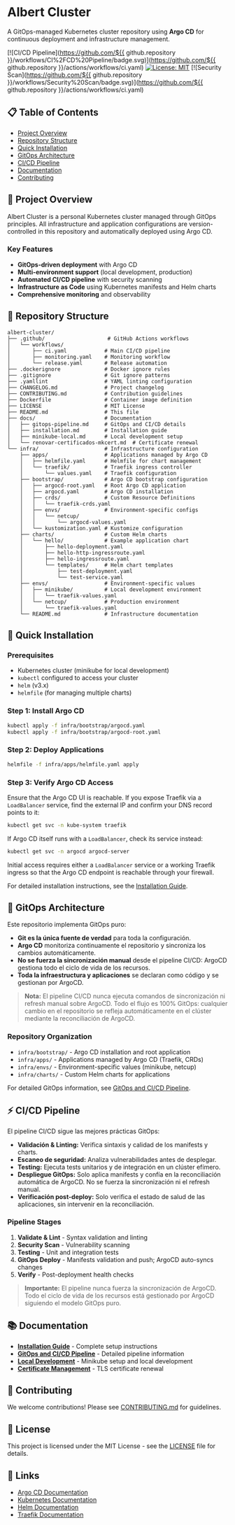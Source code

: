 # Albert Cluster

A GitOps-managed Kubernetes cluster repository using **Argo CD** for continuous deployment and infrastructure management.

[![CI/CD Pipeline](https://github.com/${{ github.repository }}/workflows/CI%2FCD%20Pipeline/badge.svg)](https://github.com/${{ github.repository }}/actions/workflows/ci.yaml)
[![License: MIT](https://img.shields.io/badge/License-MIT-yellow.svg)](https://opensource.org/licenses/MIT)
[![Security Scan](https://github.com/${{ github.repository }}/workflows/Security%20Scan/badge.svg)](https://github.com/${{ github.repository }}/actions/workflows/ci.yaml)

## 📋 Table of Contents

- [Project Overview](#project-overview)
- [Repository Structure](#repository-structure)
- [Quick Installation](#quick-installation)
- [GitOps Architecture](#gitops-architecture)
- [CI/CD Pipeline](#cicd-pipeline)
- [Documentation](#documentation)
- [Contributing](#contributing)

## 🎯 Project Overview

Albert Cluster is a personal Kubernetes cluster managed through GitOps principles. All infrastructure and application configurations are version-controlled in this repository and automatically deployed using Argo CD.

### Key Features

- **GitOps-driven deployment** with Argo CD
- **Multi-environment support** (local development, production)
- **Automated CI/CD pipeline** with security scanning
- **Infrastructure as Code** using Kubernetes manifests and Helm charts
- **Comprehensive monitoring** and observability

## 📁 Repository Structure

```
albert-cluster/
├── .github/                    # GitHub Actions workflows
│   └── workflows/
│       ├── ci.yaml            # Main CI/CD pipeline
│       ├── monitoring.yaml    # Monitoring workflow
│       └── release.yaml       # Release automation
├── .dockerignore              # Docker ignore rules
├── .gitignore                 # Git ignore patterns
├── .yamllint                  # YAML linting configuration
├── CHANGELOG.md               # Project changelog
├── CONTRIBUTING.md            # Contribution guidelines
├── Dockerfile                 # Container image definition
├── LICENSE                    # MIT License
├── README.md                  # This file
├── docs/                      # Documentation
│   ├── gitops-pipeline.md     # GitOps and CI/CD details
│   ├── installation.md        # Installation guide
│   ├── minikube-local.md      # Local development setup
│   └── renovar-certificados-mkcert.md  # Certificate renewal
└── infra/                     # Infrastructure configuration
    ├── apps/                  # Applications managed by Argo CD
    │   ├── helmfile.yaml      # Helmfile for chart management
    │   └── traefik/           # Traefik ingress controller
    │       └── values.yaml    # Traefik configuration
    ├── bootstrap/             # Argo CD bootstrap configuration
    │   ├── argocd-root.yaml   # Root Argo CD application
    │   ├── argocd.yaml        # Argo CD installation
    │   ├── crds/              # Custom Resource Definitions
    │   │   └── traefik-crds.yaml
    │   ├── envs/              # Environment-specific configs
    │   │   └── netcup/
    │   │       └── argocd-values.yaml
    │   └── kustomization.yaml # Kustomize configuration
    ├── charts/                # Custom Helm charts
    │   └── hello/             # Example application chart
    │       ├── hello-deployment.yaml
    │       ├── hello-http-ingressroute.yaml
    │       ├── hello-ingressroute.yaml
    │       └── templates/     # Helm chart templates
    │           ├── test-deployment.yaml
    │           └── test-service.yaml
    ├── envs/                  # Environment-specific values
    │   ├── minikube/          # Local development environment
    │   │   └── traefik-values.yaml
    │   └── netcup/            # Production environment
    │       └── traefik-values.yaml
    └── README.md              # Infrastructure documentation
```

## 🚀 Quick Installation

### Prerequisites

- Kubernetes cluster (minikube for local development)
- `kubectl` configured to access your cluster
- `helm` (v3.x)
- `helmfile` (for managing multiple charts)

### Step 1: Install Argo CD

```bash
kubectl apply -f infra/bootstrap/argocd.yaml
kubectl apply -f infra/bootstrap/argocd-root.yaml
```

### Step 2: Deploy Applications

```bash
helmfile -f infra/apps/helmfile.yaml apply
```

### Step 3: Verify Argo CD Access

Ensure that the Argo CD UI is reachable. If you expose Traefik via a
`LoadBalancer` service, find the external IP and confirm your DNS record points
to it:

```bash
kubectl get svc -n kube-system traefik
```

If Argo CD itself runs with a `LoadBalancer`, check its service instead:

```bash
kubectl get svc -n argocd argocd-server
```

Initial access requires either a `LoadBalancer` service or a working Traefik
ingress so that the Argo CD endpoint is reachable through your firewall.

For detailed installation instructions, see the [Installation Guide](docs/installation.md).

## 🔄 GitOps Architecture

Este repositorio implementa GitOps puro:

- **Git es la única fuente de verdad** para toda la configuración.
- **Argo CD** monitoriza continuamente el repositorio y sincroniza los cambios automáticamente.
- **No se fuerza la sincronización manual** desde el pipeline CI/CD: ArgoCD gestiona todo el ciclo de vida de los recursos.
- **Toda la infraestructura y aplicaciones** se declaran como código y se gestionan por ArgoCD.

> **Nota:** El pipeline CI/CD nunca ejecuta comandos de sincronización ni refresh manual sobre ArgoCD. Todo el flujo es 100% GitOps: cualquier cambio en el repositorio se refleja automáticamente en el clúster mediante la reconciliación de ArgoCD.

### Repository Organization

- `infra/bootstrap/` - Argo CD installation and root application
- `infra/apps/` - Applications managed by Argo CD (Traefik, CRDs)
- `infra/envs/` - Environment-specific values (minikube, netcup)
- `infra/charts/` - Custom Helm charts for applications

For detailed GitOps information, see [GitOps and CI/CD Pipeline](docs/gitops-pipeline.md).

## ⚡ CI/CD Pipeline

El pipeline CI/CD sigue las mejores prácticas GitOps:

- **Validación & Linting:** Verifica sintaxis y calidad de los manifests y charts.
- **Escaneo de seguridad:** Analiza vulnerabilidades antes de desplegar.
- **Testing:** Ejecuta tests unitarios y de integración en un clúster efímero.
- **Despliegue GitOps:** Solo aplica manifests y confía en la reconciliación automática de ArgoCD. No se fuerza la sincronización ni el refresh manual.
- **Verificación post-deploy:** Solo verifica el estado de salud de las aplicaciones, sin intervenir en la reconciliación.

### Pipeline Stages

1. **Validate & Lint** - Syntax validation and linting
2. **Security Scan** - Vulnerability scanning
3. **Testing** - Unit and integration tests
4. **GitOps Deploy** - Manifests validation and push; ArgoCD auto-syncs changes
5. **Verify** - Post-deployment health checks

> **Importante:** El pipeline nunca fuerza la sincronización de ArgoCD. Todo el ciclo de vida de los recursos está gestionado por ArgoCD siguiendo el modelo GitOps puro.

## 📚 Documentation

- **[Installation Guide](docs/installation.md)** - Complete setup instructions
- **[GitOps and CI/CD Pipeline](docs/gitops-pipeline.md)** - Detailed pipeline information
- **[Local Development](docs/minikube-local.md)** - Minikube setup and local development
- **[Certificate Management](docs/renovar-certificados-mkcert.md)** - TLS certificate renewal

## 🤝 Contributing

We welcome contributions! Please see [CONTRIBUTING.md](CONTRIBUTING.md) for guidelines.

## 📄 License

This project is licensed under the MIT License - see the [LICENSE](LICENSE) file for details.

## 🔗 Links

- [Argo CD Documentation](https://argo-cd.readthedocs.io/)
- [Kubernetes Documentation](https://kubernetes.io/docs/)
- [Helm Documentation](https://helm.sh/docs/)
- [Traefik Documentation](https://doc.traefik.io/traefik/)

